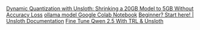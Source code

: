 [Dynamic Quantization with Unsloth: Shrinking a 20GB Model to 5GB Without Accuracy Loss](https://www.youtube.com/watch?v=wKZ_JHEtpF4)
[ollama model  Google Colab Notebook](https://colab.research.google.com/github/unslothai/notebooks/blob/main/nb/Llama3_(8B)-Ollama.ipynb#scrollTo=rkp0uMrNpYaW)
[Beginner? Start here! | Unsloth Documentation](https://docs.unsloth.ai/get-started/beginner-start-here)
[Fine Tune Qwen 2.5 With TRL & Unsloth](https://www.youtube.com/watch?v=iPoxDPhAeK0)